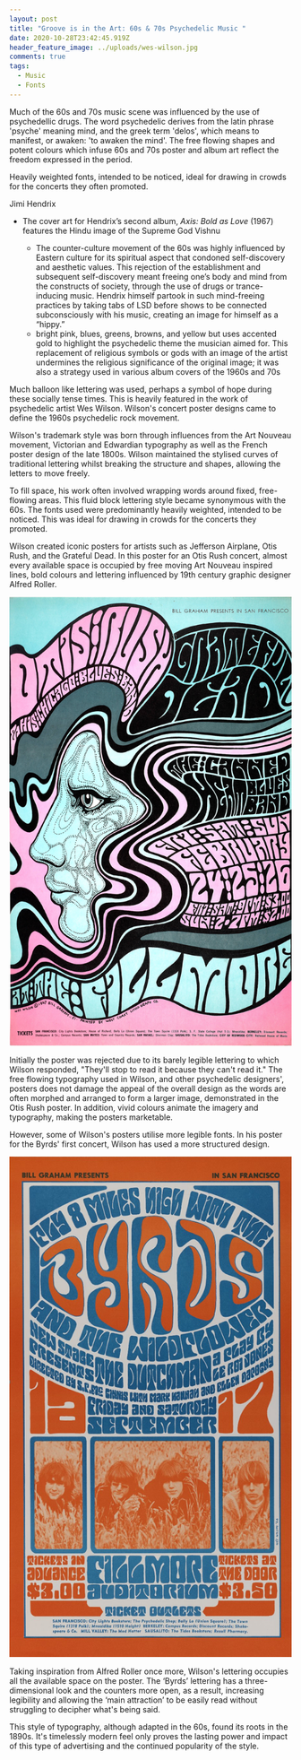 ```yaml
---
layout: post
title: "Groove is in the Art: 60s & 70s Psychedelic Music "
date: 2020-10-28T23:42:45.919Z
header_feature_image: ../uploads/wes-wilson.jpg
comments: true
tags:
  - Music
  - Fonts
---
```

Much of the 60s and 70s music scene was influenced by the use of psychedellic drugs. The word psychedelic derives from the latin phrase 'psyche' meaning mind, and the greek term 'delos', which means to manifest, or awaken: 'to awaken the mind'. The free flowing shapes and potent colours which infuse 60s and 70s poster and album art reflect the freedom expressed in the period. 

Heavily weighted fonts, intended to be noticed,  ideal for drawing in crowds for the concerts they often promoted. 

Jimi Hendrix

* The cover art for Hendrix’s second album, *Axis: Bold as Love* (1967) features the Hindu image of the Supreme God Vishnu

  * The counter-culture movement of the 60s was highly influenced by Eastern culture for its spiritual aspect that condoned self-discovery and aesthetic values. This rejection of the establishment and subsequent self-discovery meant freeing one’s body and mind from the constructs of society, through the use of drugs or trance-inducing music. Hendrix himself partook in such mind-freeing practices by taking tabs of LSD before shows to be connected subconsciously with his music, creating an image for himself as a “hippy.”
  * bright pink, blues, greens, browns, and yellow but uses accented gold to highlight the psychedelic theme the musician aimed for. This replacement of religious symbols or gods with an image of the artist undermines the religious significance of the original image; it was also a strategy used in various album covers of the 1960s and 70s





Much balloon like lettering was used, perhaps a symbol of hope during these socially tense times. This is heavily featured in the work of psychedelic artist Wes Wilson. Wilson's concert poster designs came to define the 1960s psychedelic rock movement.   

Wilson's trademark style was born through influences from the Art Nouveau movement, Victorian and Edwardian typography as well as the French poster design of the late 1800s. Wilson maintained the stylised curves of traditional lettering whilst breaking the structure and shapes, allowing the letters to move freely. 

To fill space, his work often involved wrapping words around fixed, free-flowing areas. This fluid block lettering style became synonymous with the 60s. The fonts used were predominantly heavily weighted, intended to be noticed. This was ideal for drawing in crowds for the concerts they promoted. 

Wilson created iconic posters for artists such as Jefferson Airplane, Otis Rush, and the Grateful Dead. In this poster for an Otis Rush concert, almost every available space is occupied by free moving Art Nouveau inspired lines, bold colours and lettering influenced by 19th century graphic designer Alfred Roller. 



![Wes Wilson, Otis Rush at the Fillmore (1967)](../uploads/wes-wilson-poster.jpg "Wes Wilson, Otis Rush at the Fillmore (1967)")

Initially the poster was rejected due to its barely legible lettering to which Wilson responded, "They'll stop to read it because they can't read it." The free flowing typography used in Wilson, and other psychedelic designers', posters does not damage the appeal of the overall design as the words are often morphed and arranged to form a larger image, demonstrated in the Otis Rush poster. In addition, vivid colours animate the imagery and typography, making the posters marketable.   

However, some of Wilson's posters utilise more legible fonts. In his poster for the Byrds' first concert, Wilson has used a more structured design. 

![Wes Wilson [Untitled] (The Byrds), 1966 ](../uploads/byrds.jpg "Wes Wilson [Untitled] (The Byrds) 1966")

Taking inspiration from Alfred Roller once more, Wilson's lettering occupies all the available space on the poster. The ‘Byrds’ lettering has a three-dimensional look and the counters more open, as a result, increasing legibility and allowing the ‘main attraction’ to be easily read without struggling to decipher what's being said.

This style of typography, although adapted in the 60s, found its roots in the 1890s. It's timelessly modern feel  only proves the lasting power and impact of this type of advertising and the continued popularity of the style.